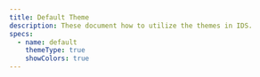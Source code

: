 ```yaml
---
title: Default Theme
description: These document how to utilize the themes in IDS.
specs:
  - name: default
    themeType: true
    showColors: true
---
```


